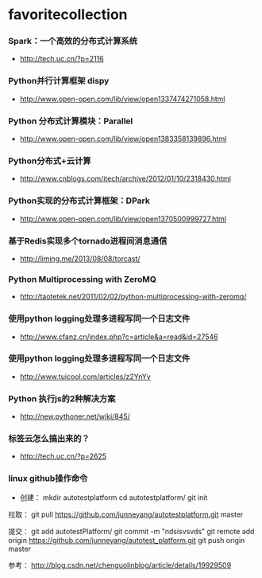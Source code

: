 favoritecollection
==================    

### Spark：一个高效的分布式计算系统      
* http://tech.uc.cn/?p=2116

### Python并行计算框架 dispy    
* http://www.open-open.com/lib/view/open1337474271058.html

### Python 分布式计算模块：Parallel    
* http://www.open-open.com/lib/view/open1383358139896.html

### Python分布式+云计算     
* http://www.cnblogs.com/itech/archive/2012/01/10/2318430.html

### Python实现的分布式计算框架：DPark     
* http://www.open-open.com/lib/view/open1370500999727.html

### 基于Redis实现多个tornado进程间消息通信
* http://liming.me/2013/08/08/torcast/

### Python Multiprocessing with ZeroMQ
* http://taotetek.net/2011/02/02/python-multiprocessing-with-zeromq/

### 使用python logging处理多进程写同一个日志文件
* http://www.cfanz.cn/index.php?c=article&a=read&id=27546

### 使用python logging处理多进程写同一个日志文件
* http://www.tuicool.com/articles/z2YnYv

### Python 执行js的2种解决方案
* http://new.pythoner.net/wiki/845/

### 标签云怎么搞出来的？
* http://tech.uc.cn/?p=2625

### linux github操作命令
* 创建：
mkdir autotestplatform
cd autotestplatform/
git init

拉取：
git pull https://github.com/junneyang/autotestplatform.git master

提交：
git add autotestPlatform/
git commit -m "ndsisvsvds"
git remote add origin https://github.com/junneyang/autotest_platform.git
git push origin master

参考：
http://blog.csdn.net/chenguolinblog/article/details/19929509



